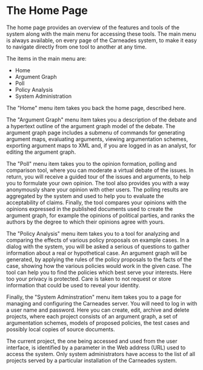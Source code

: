 # The Home Page

The home page provides an overview of the features and tools of the system along with the main menu for accessing these tools.  The main menu is always available, on every page of the Carneades system, to make it easy to navigate directly from one tool to another at any time.

The items in the main menu are:

- Home
- Argument Graph
- Poll
- Policy Analysis
- System Administration

The "Home" menu item takes you back the home page, described here.  

The "Argument Graph" menu item takes you a description of the debate and a hypertext outline of the argument graph model of the debate.  The argument graph page includes a submenu of commands for generating  argument maps, evaluating arguments, viewing argumentation schemes, exporting argument maps to XML and, if you are logged in as an analyst, for editing the argument graph.

The "Poll" menu item takes you to the opinion formation, polling and comparison tool, where you can moderate a virtual debate of the issues. In return, you will receive a guided tour of the issues and arguments, to help you to formulate your own opinion. The tool also provides you with a way anonymously share your opinion with other users. The polling results are aggregated by the system and used to help you to evaluate the acceptability of claims. Finally, the tool compares your opinions with the opinions expressed in the published documents used to create the argument graph, for example the opinions of political parties, and ranks the authors by the degree to which their opinions agree with yours. 

The "Policy Analysis" menu item takes you to a tool for analyzing and comparing the effects of various policy proposals on example cases. In a dialog with the system, you will be asked a serious of questions to gather information about a real or hypothetical case. An argument graph will be generated, by applying the rules of the policy proposals to the facts of the case, showing how the various policies would work in the given case. The tool can help you to find the policies which best serve your interests. Here too your privacy is protected. Care is taken to not request or store information that could be used to reveal your identity.  

Finally, the "System Adminstration" menu item takes you to a page for managing and configuring the Carneades server.  You will need to log in with a user name and password. Here you can create, edit, archive and delete projects, where each project consists of an argument graph, a set of argumentation schemes, models of proposed policies, the test cases and possibly local copies of source documents.

The current project, the one being accessed and used from the user interface, is identified by a parameter in the Web address (URL)  used to access the system. Only system administrators have access to the list of all projects served by a particular installation of the Carneades system.   



